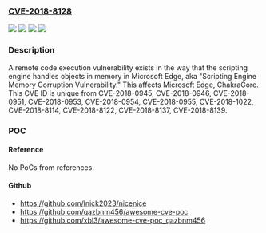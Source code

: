 ### [CVE-2018-8128](https://cve.mitre.org/cgi-bin/cvename.cgi?name=CVE-2018-8128)
![](https://img.shields.io/static/v1?label=Product&message=ChakraCore&color=blue)
![](https://img.shields.io/static/v1?label=Product&message=Microsoft%20Edge&color=blue)
![](https://img.shields.io/static/v1?label=Version&message=n%2Fa&color=blue)
![](https://img.shields.io/static/v1?label=Vulnerability&message=Remote%20Code%20Execution&color=brighgreen)

### Description

A remote code execution vulnerability exists in the way that the scripting engine handles objects in memory in Microsoft Edge, aka "Scripting Engine Memory Corruption Vulnerability." This affects Microsoft Edge, ChakraCore. This CVE ID is unique from CVE-2018-0945, CVE-2018-0946, CVE-2018-0951, CVE-2018-0953, CVE-2018-0954, CVE-2018-0955, CVE-2018-1022, CVE-2018-8114, CVE-2018-8122, CVE-2018-8137, CVE-2018-8139.

### POC

#### Reference
No PoCs from references.

#### Github
- https://github.com/lnick2023/nicenice
- https://github.com/qazbnm456/awesome-cve-poc
- https://github.com/xbl3/awesome-cve-poc_qazbnm456

